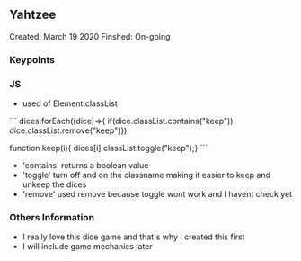 ## Yahtzee

Created: March 19 2020
Finshed: On-going

### Keypoints

### JS
- used of Element.classList

´´´
dices.forEach((dice)=>{
  	if(dice.classList.contains("keep"))
  	 dice.classList.remove("keep")});

function keep(i){
	dices[i].classList.toggle("keep");}
´´´

- 'contains' returns a boolean value
- 'toggle' turn off and on the classname making it easier to keep and unkeep the dices
- 'remove' used remove because toggle wont work and I havent check yet

### Others Information
- I really love this dice game and that's why I created this first
- I will include game mechanics later